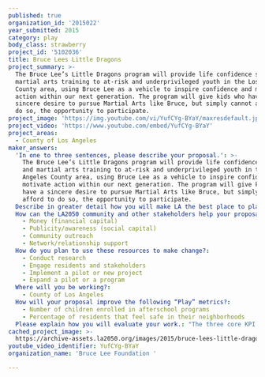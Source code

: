```yaml
---
published: true
organization_id: '2015022'
year_submitted: 2015
category: play
body_class: strawberry
project_id: '5102036'
title: Bruce Lees Little Dragons
project_summary: >-
  The Bruce Lee’s Little Dragons program will provide life confidence skills and
  martial arts training to at-risk and underprivileged youth in the Los Angeles
  County area, using Bruce Lee as a vehicle to inspire confidence and motivate
  action within our next generation. The program will give kids who have a
  sincere desire to pursue Martial Arts like Bruce, but simply cannot afford to
  do so, the opportunity to participate.
project_image: 'https://img.youtube.com/vi/YufCYg-BYaY/maxresdefault.jpg'
project_video: 'https://www.youtube.com/embed/YufCYg-BYaY'
project_areas:
  - County of Los Angeles
maker_answers:
  'In one to three sentences, please describe your proposal.': >-
    The Bruce Lee’s Little Dragons program will provide life confidence skills
    and martial arts training to at-risk and underprivileged youth in the Los
    Angeles County area, using Bruce Lee as a vehicle to inspire confidence and
    motivate action within our next generation. The program will give kids who
    have a sincere desire to pursue Martial Arts like Bruce, but simply cannot
    afford to do so, the opportunity to participate.
  Describe in greater detail how you will make LA the best place to play.: "From a young age Bruce Lee found himself in situations many of today’s youth can relate to. Bullying, street fighting, searching for ways to boost self-confidence and self-awareness to prepare for life in the real world. At 13, Bruce acted on his sincere desire to start training in martial arts. The rest...is history. \r\n\r\nOur youth deserves a philosophy to help them become more true, more whole, and more connected. Studying martial arts is proven to help kids increase self-confidence, self-discipline, self-esteem, focus, social skills and connect mind & body. As an organization based in Culver City, with staff and family living in Los Angeles County, it is imperative to us that the youth in our greater community are provided the tools and opportunities they need to be the best version of themselves possible, which can only stand to benefit the city of Los Angeles and foster it's future ambassadors. \r\n\r\nBy partnering with existing after school care providers such as Boys & Girls Club, and piloting programs within middle and high schools in the LA county area (targeting lower income areas), the Bruce Lee's Little Dragons program will use Bruce Lee as a vehicle to educate, motivate and inspire the youth in our community.  \r\n\r\nIn the first 12 months, 10 qualified martial arts and self-defense instructors, hand-picked by the Bruce Lee Foundation, will be sent to a group of 120 clubs and schools within the LA county area for a period of 4 weeks at a time - one 2-hour lesson per week, with an average of 20 kids per class. The curriculum will include entry level physical training in martial art and self defense, an introduction to personal health and wellbeing, bully defense group discussions and sharing Bruce Lee's insights into personal self-cultivation; to honestly express yourself. It is our goal to reach 2400 students within the first 12 months.  "
  How can the LA2050 community and other stakeholders help your proposal succeed?:
    - Money (financial capital)
    - Publicity/awareness (social capital)
    - Community outreach
    - Network/relationship support
  How do you plan to use these resources to make change?:
    - Conduct research
    - Engage residents and stakeholders
    - Implement a pilot or new project
    - Expand a pilot or a program
  Where will you be working?:
    - County of Los Angeles
  How will your proposal improve the following “Play” metrics?:
    - Number of children enrolled in afterschool programs
    - Percentage of residents that feel safe in their neighborhoods
  Please explain how you will evaluate your work.: "The three core KPI's we will monitor are: \r\n\r\n1) Initial and Repeat Attendance \r\n2) Personal Application \r\n3) Expansion of Club and School Locations\r\n\r\nINITIAL AND REPEAT ATTENDANCE \r\nWe are confident the iconic energy and cultural relevance of Bruce Lee will encourage initial excitement and strong attendance. A \"full\" class will be considered 20 kids. A core measure of success will be the repeat attendance of students and the continuation of \"full\" classes.\r\n\r\nPERSONAL APPLICATION \r\nWe will work with relevant club and school staff to determine the social effects our curriculum is having on a student by way of their interaction with other students, performance in their studies and extra curricular activities, personal drive and goal setting.\r\n\r\nEXPANSION OF CLUB AND SCHOOL LOCATIONS\r\nIn addition to a focus on the individual and the class environment, a key metric of success will be the number of requests to implement the program in new locations around the county.     "
cached_project_image: >-
  https://archive-assets.la2050.org/images/2015/bruce-lees-little-dragons/img.youtube.com/vi/YufCYg-BYaY/maxresdefault.jpg
youtube_video_identifier: YufCYg-BYaY
organization_name: 'Bruce Lee Foundation '

---
```

